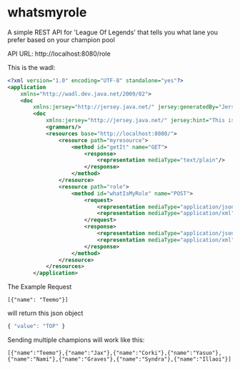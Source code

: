 # whatsmyrole
A simple REST API for 'League Of Legends' that tells you what lane you prefer based on your champion pool

API URL: http://localhost:8080/role

This is the wadl:
```xml
<?xml version="1.0" encoding="UTF-8" standalone="yes"?>
<application
	xmlns="http://wadl.dev.java.net/2009/02">
	<doc
		xmlns:jersey="http://jersey.java.net/" jersey:generatedBy="Jersey: 2.25 2016-12-08 12:54:48"/>
		<doc
			xmlns:jersey="http://jersey.java.net/" jersey:hint="This is simplified WADL with user and core resources only. To get full WADL with extended resources use the query parameter detail. Link: http://localhost:8080/application.wadl?detail=true"/>
			<grammars/>
			<resources base="http://localhost:8080/">
				<resource path="myresource">
					<method id="getIt" name="GET">
						<response>
							<representation mediaType="text/plain"/>
						</response>
					</method>
				</resource>
				<resource path="role">
					<method id="whatIsMyRole" name="POST">
						<request>
							<representation mediaType="application/json"/>
							<representation mediaType="application/xml"/>
						</request>
						<response>
							<representation mediaType="application/json"/>
							<representation mediaType="application/xml"/>
						</response>
					</method>
				</resource>
			</resources>
		</application>

```

The Example Request
```
[{"name": "Teemo"}]
```
will return this json object
```javascript
{ "value": "TOP" }
```
Sending multiple champions will work like this:
```
[{"name":"Teemo"},{"name":"Jax"},{"name":"Corki"},{"name":"Yasuo"},{"name":"Nami"},{"name":"Graves"},{"name":"Syndra"},{"name":"Illaoi"}]
```
